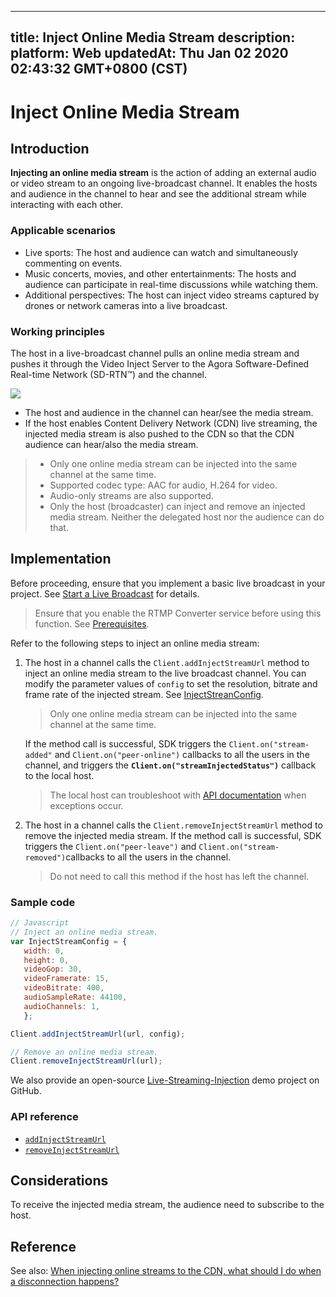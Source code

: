 
---
title: Inject Online Media Stream
description: 
platform: Web
updatedAt: Thu Jan 02 2020 02:43:32 GMT+0800 (CST)
---
# Inject Online Media Stream
## Introduction

**Injecting an online media stream** is the action of adding an external audio or video stream to an ongoing live-broadcast channel. It enables the hosts and audience in the channel to hear and see the additional stream while interacting with each other.

### Applicable scenarios

- Live sports: The host and audience can watch and simultaneously commenting on events.
- Music concerts, movies, and other entertainments: The hosts and audience can participate in real-time discussions while watching them.
- Additional perspectives: The host can inject video streams captured by drones or network cameras into a live broadcast.

### Working principles

The host in a live-broadcast channel pulls an online media stream and pushes it through the Video Inject Server to the Agora Software-Defined Real-time Network (SD-RTN™) and the channel.

![](https://web-cdn.agora.io/docs-files/1576059890625)

- The host and audience in the channel can hear/see the media stream.
- If the host enables Content Delivery Network (CDN) live streaming, the injected media stream is also pushed to the CDN so that the CDN audience can hear/also the media stream.

>- Only one online media stream can be injected into the same channel at the same time.
>- Supported codec type: AAC for audio, H.264 for video.
>- Audio-only streams are also supported.
>- Only the host (broadcaster) can inject and remove an injected media stream. Neither the delegated host nor the audience can do that.


## Implementation

Before proceeding, ensure that you implement a basic live broadcast in your project. See [Start a Live Broadcast](../../en/Interactive%20Broadcast/start_live_web.md) for details.

> Ensure that you enable the RTMP Converter service before using this function. See [Prerequisites](../../en/Interactive%20Broadcast/cdn_streaming_web.md).

Refer to the following steps to inject an online media stream:

1. The host in a channel calls the `Client.addInjectStreamUrl` method to inject an online media stream to the live broadcast channel. You can modify the parameter values of `config` to set the resolution, bitrate and frame rate of the injected stream. See [InjectStreanConfig](https://docs.agora.io/en/Interactive%20Broadcast/API%20Reference/web/interfaces/agorartc.injectstreamconfig.html).
	> Only one online media stream can be injected into the same channel at the same time.

	If the method call is successful, SDK triggers the `Client.on("stream-added"` and `Client.on("peer-online")` callbacks to all the users in the channel, and triggers the **`Client.on("streamInjectedStatus")`** callback to the local host.
	> The local host can troubleshoot with [API documentation](https://docs.agora.io/en/Interactive%20Broadcast/API%20Reference/web/interfaces/agorartc.client.html#on) when exceptions occur.
	
2. The host in a channel calls the `Client.removeInjectStreamUrl` method to remove the injected media stream.
	If the method call is successful, SDK triggers the `Client.on("peer-leave")` and `Client.on("stream-removed")`callbacks to all the users in the channel.
	> Do not need to call this method if the host has left the channel.


### Sample code

```javascript
// Javascript
// Inject an online media stream.
var InjectStreamConfig = {
   width: 0,
   height: 0,
   videoGop: 30,
   videoFramerate: 15,
   videoBitrate: 400,
   audioSampleRate: 44100,
   audioChannels: 1,
   };

Client.addInjectStreamUrl(url, config);

// Remove an online media stream.
Client.removeInjectStreamUrl(url);
```

We also provide an open-source [Live-Streaming-Injection](https://github.com/AgoraIO/Advanced-Interactive-Broadcasting/tree/master/Live-Streaming-Injection) demo project on GitHub.

<a name="api"></a>
### API reference

- [`addInjectStreamUrl`](https://docs.agora.io/en/Interactive%20Broadcast/API%20Reference/web/interfaces/agorartc.client.html#addinjectstreamurl)
- [`removeInjectStreamUrl`](https://docs.agora.io/en/Interactive%20Broadcast/API%20Reference/web/interfaces/agorartc.client.html#removeinjectstreamurl)


## Considerations
To receive the injected media stream, the audience need to subscribe to the host.

## Reference
See also: [When injecting online streams to the CDN, what should I do when a disconnection happens?](https://docs.agora.io/en/faq/injecting_stream_disconnection_web)

